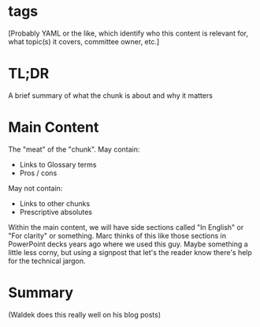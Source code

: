 
# tags
[Probably YAML or the like, which identify who this content is relevant for, what topic(s) it covers, committee owner, etc.]
 
# TL;DR
A brief summary of what the chunk is about and why it matters
 
# Main Content
 
The "meat" of the "chunk".
May contain:
* Links to Glossary terms
* Pros / cons
 
May not contain:
* Links to other chunks
* Prescriptive absolutes
 
Within the main content, we will have side sections called "In English" or "For clarity" or something. Marc thinks of this like those sections in PowerPoint decks years ago where we used this guy. Maybe something a little less corny, but using a signpost that let's the reader know there's help for the technical jargon.
 
# Summary
(Waldek does this really well on his blog posts)
